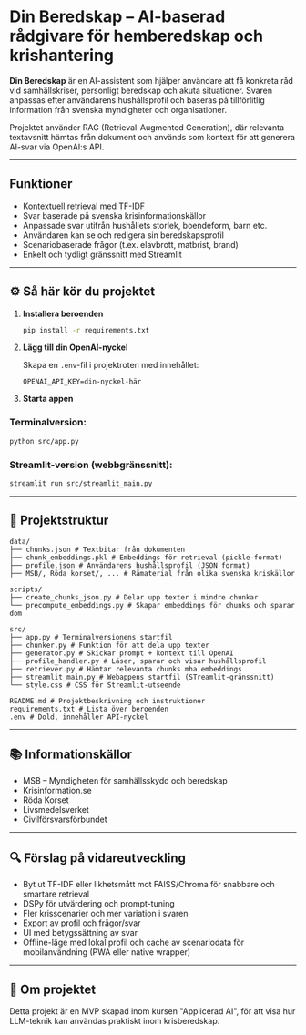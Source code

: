 # Din Beredskap – AI-baserad rådgivare för hemberedskap och krishantering

**Din Beredskap** är en AI-assistent som hjälper användare att få konkreta råd vid samhällskriser, personligt beredskap och akuta situationer. Svaren anpassas efter användarens hushållsprofil och baseras på tillförlitlig information från svenska myndigheter och organisationer.

Projektet använder RAG (Retrieval-Augmented Generation), där relevanta textavsnitt hämtas från dokument och används som kontext för att generera AI-svar via OpenAI:s API.

---

## Funktioner

- Kontextuell retrieval med TF-IDF
- Svar baserade på svenska krisinformationskällor
- Anpassade svar utifrån hushållets storlek, boendeform, barn etc.
- Användaren kan se och redigera sin beredskapsprofil
- Scenariobaserade frågor (t.ex. elavbrott, matbrist, brand)
- Enkelt och tydligt gränssnitt med Streamlit

---

## ⚙️ Så här kör du projektet

1. **Installera beroenden**

   ```bash
   pip install -r requirements.txt
   ```

2. **Lägg till din OpenAI-nyckel**

   Skapa en `.env`-fil i projektroten med innehållet:

   ```env
   OPENAI_API_KEY=din-nyckel-här
   ```

3. **Starta appen**

### Terminalversion:

```bash
python src/app.py
```

### Streamlit-version (webbgränssnitt):

```bash
streamlit run src/streamlit_main.py
```

---

## 📁 Projektstruktur

```
data/
├── chunks.json # Textbitar från dokumenten
├── chunk_embeddings.pkl # Embeddings för retrieval (pickle-format)
├── profile.json # Användarens hushållsprofil (JSON format)
├── MSB/, Röda korset/, ... # Råmaterial från olika svenska kriskällor

scripts/
├── create_chunks_json.py # Delar upp texter i mindre chunkar
└── precompute_embeddings.py # Skapar embeddings för chunks och sparar dom

src/
├── app.py # Terminalversionens startfil
├── chunker.py # Funktion för att dela upp texter
├── generator.py # Skickar prompt + kontext till OpenAI
├── profile_handler.py # Läser, sparar och visar hushållsprofil
├── retriever.py # Hämtar relevanta chunks mha embeddings
├── streamlit_main.py # Webappens startfil (STreamlit-gränssnitt)
└── style.css # CSS för Streamlit-utseende

README.md # Projektbeskrivning och instruktioner
requirements.txt # Lista över beroenden
.env # Dold, innehåller API-nyckel
```

---

## 📚 Informationskällor

- MSB – Myndigheten för samhällsskydd och beredskap
- Krisinformation.se
- Röda Korset
- Livsmedelsverket
- Civilförsvarsförbundet

---

## 🔍 Förslag på vidareutveckling

- Byt ut TF-IDF eller likhetsmått mot FAISS/Chroma för snabbare och smartare retrieval
- DSPy för utvärdering och prompt-tuning
- Fler krisscenarier och mer variation i svaren
- Export av profil och frågor/svar
- UI med betygssättning av svar
- Offline-läge med lokal profil och cache av scenariodata för mobilanvändning (PWA eller native wrapper)

---

## 🧾 Om projektet

Detta projekt är en MVP skapad inom kursen "Applicerad AI", för att visa hur LLM-teknik kan användas praktiskt inom krisberedskap.
